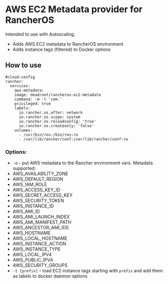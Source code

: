 # AWS EC2 Metadata provider for RancherOS

Intended to use with Autoscaling.
- Adds AWS EC2 metadata to RancherOS environment
- Adds instance tags (filtered) to Docker options

## How to use

```
#cloud-config
rancher:
  services:
    aws-metadata:
    image: deadroot/rancheros-ec2-metadata
    command: -m -t 'com.'
    privileged: true
    labels:
      io.rancher.os.after: network
      io.rancher.os.scope: system
      io.rancher.os.reloadconfig: 'true'
      io.rancher.os.createonly: 'false'
    volumes:
      - /usr/bin/ros:/bin/ros:ro
      - /var/lib/rancher/conf:/var/lib/rancher/conf:rw
```

### Options:
* `-m` - put AWS metadata to the Rancher environment vars. Metadata supported:
 * AWS_AVAILABILITY_ZONE
 * AWS_DEFAULT_REGION
 * AWS_IAM_ROLE
 * AWS_ACCESS_KEY_ID
 * AWS_SECRET_ACCESS_KEY
 * AWS_SECURITY_TOKEN
 * AWS_INSTANCE_ID
 * AWS_AMI_ID
 * AWS_AMI_LAUNCH_INDEX
 * AWS_AMI_MANIFEST_PATH
 * AWS_ANCESTOR_AMI_IDS
 * AWS_HOSTNAME
 * AWS_LOCAL_HOSTNAME
 * AWS_INSTANCE_ACTION
 * AWS_INSTANCE_TYPE
 * AWS_LOCAL_IPV4
 * AWS_PUBLIC_IPV4
 * AWS_SECURITY_GROUPS
* `-t [prefix]` - load EC2 instance tags starting with `prefix` and add them as labels to docker daemon options
